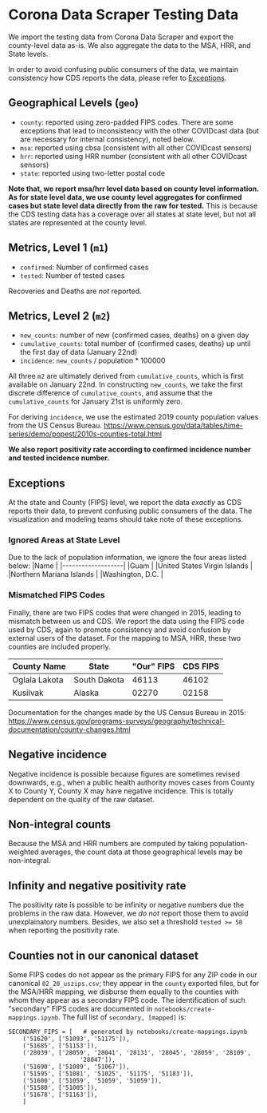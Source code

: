 # Corona Data Scraper Testing Data

We import the testing data from Corona Data Scraper and export
the county-level data as-is.  We also aggregate the data to the MSA, HRR, and
State levels.

In order to avoid confusing public consumers of the data, we maintain
consistency how CDS reports the data, please refer to [Exceptions](#Exceptions).

## Geographical Levels (`geo`)
* `county`: reported using zero-padded FIPS codes.  There are some exceptions
  that lead to inconsistency with the other COVIDcast data (but are necessary
  for internal consistency), noted below.  
* `msa`: reported using cbsa (consistent with all other COVIDcast sensors)
* `hrr`: reported using HRR number (consistent with all other COVIDcast sensors)
* `state`: reported using two-letter postal code

**Note that, we report msa/hrr level data based on county level information. 
As for state level data, we use county level aggregates for confirmed cases but 
state level data directly from the raw for tested.** This is because
the CDS testing data has a coverage over all states at state level, but not all states 
are represented at the county level. 

## Metrics, Level 1 (`m1`)
* `confirmed`: Number of confirmed cases
* `tested`: Number of tested cases

Recoveries and Deaths are _not_ reported.

## Metrics, Level 2 (`m2`)
* `new_counts`: number of new {confirmed cases, deaths} on a given day
* `cumulative_counts`: total number of {confirmed cases, deaths} up until the
  first day of data (January 22nd)
* `incidence`: `new_counts` / population * 100000

All three `m2` are ultimately derived from `cumulative_counts`, which is first
available on January 22nd.  In constructing `new_counts`, we take the first
discrete difference of `cumulative_counts`,  and assume that the
`cumulative_counts` for January 21st is uniformly zero.  

For deriving `incidence`, we use the estimated 2019 county population values
from the US Census Bureau.  https://www.census.gov/data/tables/time-series/demo/popest/2010s-counties-total.html

**We also report positivity rate according to confirmed incidence number and tested incidence number.**

## Exceptions
At the state and County (FIPS) level, we report the data _exactly_ as CDS reports their
data, to prevent confusing public consumers of the data. 
The visualization and modeling teams should take note of these exceptions.

### Ignored Areas at State Level
Due to the lack of population information, we ignore the four areas listed below:
|Name        |
|-------------------|
|Guam     |
|United States Virgin Islands           |
|Northern Mariana Islands              |
|Washington, D.C.          |

### Mismatched FIPS Codes

Finally, there are two FIPS codes that were changed in 2015, leading to
mismatch between us and CDS.  We report the data using the FIPS code used
by CDS, again to promote consistency and avoid confusion by external users
of the dataset.  For the mapping to MSA, HRR, these two counties are
included properly.

|County Name        |State          |"Our" FIPS         |CDS FIPS       |
|-------------------|---------------|-------------------|---------------|
|Oglala Lakota      |South Dakota   |46113              |46102          |
|Kusilvak           |Alaska         |02270              |02158          |

Documentation for the changes made by the US Census Bureau in 2015:
https://www.census.gov/programs-surveys/geography/technical-documentation/county-changes.html

## Negative incidence

Negative incidence is possible because figures are sometimes revised downwards, 
e.g., when a public health authority 
moves cases from County X to County Y, County X may have negative incidence. 
This is totally dependent on the quality of the raw dataset.

## Non-integral counts

Because the MSA and HRR numbers are computed by taking population-weighted
averages, the count data at those geographical levels may be non-integral.

## Infinity and negative positivity rate
The positivity rate is possible to be infinity or negative numbers due the problems in the
raw data. However, we _do not_ report those them to avoid unexplainatory numbers. Besides, we also
set a threshold `tested >= 50` when reporting the positivity rate.

## Counties not in our canonical dataset

Some FIPS codes do not appear as the primary FIPS for any ZIP code in our
canonical `02_20_uszips.csv`; they appear in the `county` exported files, but
for the MSA/HRR mapping, we disburse them equally to the counties with whom
they appear as a secondary FIPS code.  The identification of such "secondary"
FIPS codes are documented in `notebooks/create-mappings.ipynb`.  The full list
of `secondary, [mapped]` is:

```
SECONDARY_FIPS = [   # generated by notebooks/create-mappings.ipynb
	('51620', ['51093', '51175']),
	('51685', ['51153']),
	('28039', ['28059', '28041', '28131', '28045', '28059', '28109',
                    '28047']),
	('51690', ['51089', '51067']),
	('51595', ['51081', '51025', '51175', '51183']),
	('51600', ['51059', '51059', '51059']),
	('51580', ['51005']),
	('51678', ['51163']),
    ]
```
